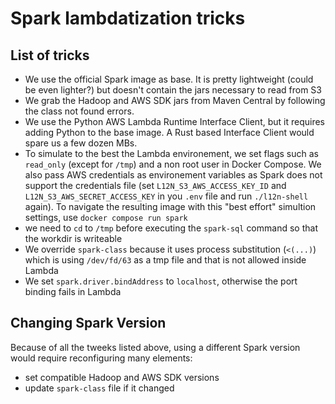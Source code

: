 # Spark lambdatization tricks

## List of tricks

- We use the official Spark image as base. It is pretty lightweight (could be
  even lighter?) but doesn't contain the jars necessary to read from S3
- We grab the Hadoop and AWS SDK jars from Maven Central by following the class not found errors.
- We use the Python AWS Lambda Runtime Interface Client, but it requires adding
  Python to the base image. A Rust based Interface Client would spare us a few
  dozen MBs.
- To simulate to the best the Lambda environement, we set flags such as
  `read_only` (except for `/tmp`) and a non root user in Docker Compose. We also
  pass AWS credentials as environement variables as Spark does not support the
  credentials file (set `L12N_S3_AWS_ACCESS_KEY_ID` and
  `L12N_S3_AWS_SECRET_ACCESS_KEY` in you `.env` file and run `./l12n-shell`
  again). To navigate the resulting image with this "best effort" simultion
  settings, use `docker compose run spark`
- we need to `cd` to `/tmp` before executing the `spark-sql` command so that the
  workdir is writeable
- We override `spark-class` because it uses process substitution (`<(...)`)
  which is using `/dev/fd/63` as a tmp file and that is not allowed inside
  Lambda
- We set `spark.driver.bindAddress` to `localhost`, otherwise the port binding
  fails in Lambda

## Changing Spark Version

Because of all the tweeks listed above, using a different Spark version would
require reconfiguring many elements:

- set compatible Hadoop and AWS SDK versions
- update `spark-class` file if it changed
